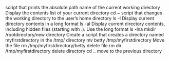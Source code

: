 script that prints the absolute path name of the current working directory
Display the contents list of your current directory
cd ~ script that changes the working directory to the user’s home directory
ls -l Display current directory contents in a long format
ls -al Display current directory contents, including hidden files (starting with .). Use the long format
ls -lna
mkdir /rootdirectory/new directory Create a script that creates a directory named myfirstdirectory in the /tmp/ directory
mv betty /tmp/myfirstdirectory Move the file
rm /tmp/myfirstdirectory/betty delete file
rm dir /tmp/myfirstdirectory delete directory
cd .. move to the previous directory
